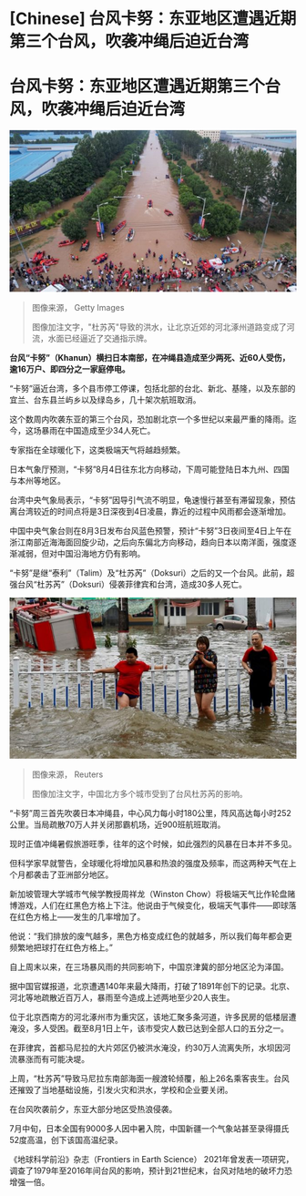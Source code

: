 # [Chinese] 台风卡努：东亚地区遭遇近期第三个台风，吹袭冲绳后迫近台湾

#  台风卡努：东亚地区遭遇近期第三个台风，吹袭冲绳后迫近台湾


![Zhuozhou, Hebei, China](_130624129_a038d8f9-8faa-490f-8042-6e98a5b0ec31.jpg)

> 图像来源，  Getty Images
>
> 图像加注文字，"杜苏芮"导致的洪水，让北京近郊的河北涿州道路变成了河流，水面已经逼近了交通指示牌。

**台风“卡努”（Khanun）横扫日本南部，在冲绳县造成至少两死、近60人受伤，逾16万户、即四分之一家庭停电。**

“卡努”逼近台湾，多个县市停工停课，包括北部的台北、新北、基隆，以及东部的宜兰、台东县兰屿乡以及绿岛乡，几十架次航班取消。

这个数周内吹袭东亚的第三个台风，恐加剧北京一个多世纪以来最严重的降雨。迄今，这场暴雨在中国造成至少34人死亡。

专家指在全球暖化下，这类极端天气将越趋频繁。

日本气象厅预测，“卡努”8月4日往东北方向移动，下周可能登陆日本九州、四国与本州等地区。

台湾中央气象局表示，“卡努”因导引气流不明显，龟速慢行甚至有滞留现象，预估离台湾较近的时间点将是3日深夜到4日凌晨，靠近的过程中风雨都会逐渐增加。

中国中央气象台则在8月3日发布台风蓝色预警，预计“卡努”3日夜间至4日上午在浙江南部近海海面回旋少动，之后向东偏北方向移动，趋向日本以南洋面，强度逐渐减弱，但对中国沿海地方仍有影响。

“卡努”是继“泰利”（Talim）及“杜苏芮”（Doksuri）之后的又一个台风。此前，超强台风“杜苏芮”（Doksuri）侵袭菲律宾和台湾，造成30多人死亡。

![People stand by a rail amid floodwaters after the rains and floods brought by remnants of Typhoon Doksuri, in Zhuozhou, Hebei province, China August 3, 2023.](_130622644_mediaitem130622205.jpg)

> 图像来源，  Reuters
>
> 图像加注文字，中国北方多个城市受到了台风杜苏芮的影响。

“卡努”周三首先吹袭日本冲绳县，中心风力每小时180公里，阵风高达每小时252公里。当局疏散70万人并关闭那霸机场，近900班航班取消。

现时正值冲绳暑假旅游旺季，往年的这个时候，如此强烈的风暴在日本并不多见。

但科学家早就警告，全球暖化将增加风暴和热浪的强度及频率，而这两种天气在上个月都袭击了亚洲部分地区。

新加坡管理大学城市气候学教授周祥龙（Winston Chow）将极端天气比作轮盘赌博游戏，人们在红黑色方格上下注。他说由于气候变化，极端天气事件——即球落在红色方格上——发生的几率增加了。

他说：“我们排放的废气越多，黑色方格变成红色的就越多，所以我们每年都会更频繁地把球打在红色方格上。”


自上周末以来，在三场暴风雨的共同影响下，中国京津冀的部分地区沦为泽国。

据中国官媒报道，北京遭遇140年来最大降雨，打破了1891年创下的记录。北京、河北等地疏散近百万人，暴雨至今造成上述两地至少20人丧生。

位于北京西南方的河北涿州市为重灾区，该地汇聚多条河道，许多民房的低楼层遭淹没，多人受困。截至8月1日上午，该市受灾人数已达到全部人口的五分之一。

在菲律宾，首都马尼拉的大片郊区仍被洪水淹没，约30万人流离失所，水坝因河流暴涨而有可能决堤。

上周，“杜苏芮”导致马尼拉东南部海面一艘渡轮倾覆，船上26名乘客丧生。台风还摧毁了当地基础设施，引发火灾和洪水，学校和企业要关闭。

在台风吹袭前夕，东亚大部分地区受热浪侵袭。

7月中旬，日本全国有9000多人因中暑入院，中国新疆一个气象站甚至录得摄氏52度高温，创下该国高温纪录。

《地球科学前沿》杂志（Frontiers in Earth Science） 2021年曾发表一项研究，调查了1979年至2016年间台风的影响，预计到21世纪末，台风对陆地的破坏力恐增强一倍。


